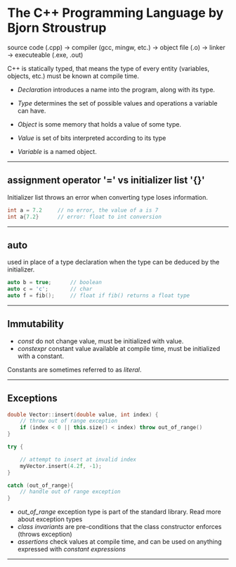 # The C++ Programming Language by Bjorn Stroustrup

source code (.cpp) -> compiler (gcc, mingw, etc.) -> object file (.o) -> linker -> executeable (.exe, .out)

C++ is statically typed, that means the type of every entity (variables, objects, etc.) must be known at compile time.

* *Declaration* introduces a name into the program, along with its type.

* *Type* determines the set of possible values and operations a variable can have.

* *Object* is some memory that holds a value of some type.

* *Value* is set of bits interpreted according to its type

* *Variable* is a named object.

---

## assignment operator '=' vs initializer list '{}'

Initializer list throws an error when converting type loses information.

```c++
int a = 7.2     // no error, the value of a is 7
int a{7.2}      // error: float to int conversion
```

---

## auto

used in place of a type declaration when the type can be deduced by the initializer.

```c++
auto b = true;      // boolean
auto c = 'c';       // char
auto f = fib();     // float if fib() returns a float type
```

---

## Immutability

* *const* do not change value, must be initialized with value.
* *constexpr* constant value available at compile time, must be initialized with a constant.

Constants are sometimes referred to as *literal*.

---

## Exceptions

```c++
double Vector::insert(double value, int index) {
    // throw out of range exception
    if (index < 0 || this.size() < index) throw out_of_range()
}

try {

    // attempt to insert at invalid index
    myVector.insert(4.2f, -1);
}

catch (out_of_range){
    // handle out of range exception
}
```

* *out_of_range* exception type is part of the standard library. Read more about exception types
* *class invariants* are pre-conditions that the class constructor enforces (throws exception)
* *assertions* check values at compile time, and can be used on anything expressed with *constant expressions*

---
